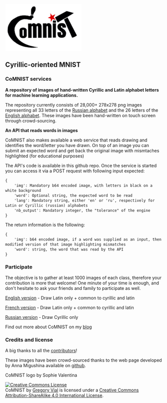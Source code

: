 <img src="misc/logo.png" height="150">

## Cyrillic-oriented MNIST

### CoMNIST services
<b>A repository of images of hand-written Cyrillic and Latin alphabet letters for machine learning applications.</b>

The repository currently consists of 28,000+ 278x278 png images representing all 33 letters of the [Russian alphabet](images/Cyrillic.zip) and the 26 letters of the [English alphabet](images/Latin.zip).
These images have been hand-written on touch screen through crowd-sourcing.

<b> An API that reads words in images</b>

CoMNIST also makes available a web service that reads drawing and identifies the word/letter you have drawn.
On top of an image you can submit an expected word and get back the original image with mismtaches highlighted (for educational purposes)

The API's code is available in this github repo.
Once the service is started you can access it via a POST request with following input expected:
```
{
    'img': Mandatory b64 encoded image, with letters in black on a white background
    'word': Optional string, the expected word to be read
    'lang': Mandatory string, either 'en' or 'ru', respectively for Latin or Cyrillic (russian) alphabets
    'nb_output': Mandatory integer, the "tolerance" of the engine
}
```

The return information is the following:
```
{
    'img': b64 encoded image, if a word was supplied as an input, then modified version of that image highlighting mismatches
    'word': string, the word that was read by the API
}
```

### Participate
The objective is to gather at least 1000 images of each class, therefore your contribution is more that welcome! One minute of your time is enough, and don't hesitate to ask your friends and family to participate as well.

[English version](http://comnist.gregvi.al) - Draw Latin only + common to cyrillic and latin

[French version](http://comnist.gregvi.al/?fr) - Draw Latin only + common to cyrillic and latin

[Russian version](http://comnist.gregvi.al/?ru) - Draw Cyrillic only

Find out more about CoMNIST on my [blog](http://ds.gregvi.al/2017/02/28/CoMNIST/)

### Credits and license

A big thanks to all the [contributors](misc/contributors.md)!

These images have been crowd-sourced thanks to the web page developed by Anna Migushina available on [github](https://github.com/migusta/coMNIST).

CoMNIST logo by Sophie Valentina

<a rel="license" href="http://creativecommons.org/licenses/by-sa/4.0/"><img alt="Creative Commons License" style="border-width:0" src="https://i.creativecommons.org/l/by-sa/4.0/88x31.png" /></a><br /><span xmlns:dct="http://purl.org/dc/terms/" property="dct:title">CoMNIST</span> by <a xmlns:cc="http://creativecommons.org/ns#" href="https://github.com/GregVial/CoMNIST" property="cc:attributionName" rel="cc:attributionURL">Gregory Vial</a> is licensed under a <a rel="license" href="http://creativecommons.org/licenses/by-sa/4.0/">Creative Commons Attribution-ShareAlike 4.0 International License</a>.
